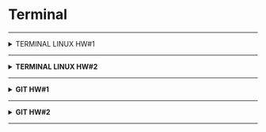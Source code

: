 # Terminal
---
<details>

  <summary>TERMINAL   LINUX   HW#1</summary>

  
  
1. Посмотреть где я - <code> <b>pwd</b> </code>
2. Создать папку - <code> <b>mkdir folder_test</b> </code>
3. Зайти в папку - <code> <b>cd folder_test</b> </code>
4. Создать 3 папки - <code> <b>mkdir folder_test1 folder_test2 folder_test3</b> </code>
5. Зайти в любоую папку - <code> <b>cd folder_test3</b> </code>
6. Создать 5 файлов (3 txt, 2 json) - <code> <b>touch file_bug1.txt file_bug2.txt file_bug3.txt file_bug4.json file_bug5.json</b> </code>
7. Создать 3 папки - <code> <b>mkdir folder_chek1 folder_chek2 folder_chek3</b> </code>
8. Вывести список содержимого папки - <code> <b>ls -la</b> </code>
9. Открыть любой файл - <code> <b>vim file_bug5.json</b> </code>
10. Написать туда что-нибудь, любой текст - 

Нажать <code> <b>i</b> </code>
```json
{
        "order": {
                "id": 1,
                "firstName": "Константин",
                "lastName": "Иванов",
                "address": "Ленина, 12",
                "metroStation": 4,
                "phone": "+79996663300",
                "status":2

        }
}
```
11. Сохранить и выйти - Нажать <code> <b>Esc :wq Enter</b> </code>
12. Выйти из папки на уровень выше - <code> <b>cd ..</b> </code>
---
13. Переместить любые 2 файла, которые вы создали, в любую другую папку 

<code> <b> mv file_bug4.json file_bug5.json ~/folder_test/folder_test2/</b> </code>

14. Cкопировать любые 2 файла, которые вы создали, в любую другую папку 

<code> <b>cp file_bug1.txt file_bug2.txt ~/folder_test/folder_test2/</b> </code>

15. Найти файл по имени 

<code> <b>find file_bug5.json</b> </code>

16. Просмотреть содержимое в реальном времени (команда grep) изучите как она работает 

<code> <b>tail -F file_bug5.json</b> </code>  

Для выхода нажать <code> <b>ctrl+c</b> </code>

17. Вывести несколько первых строк из текстового файла 

<code> <b>head -n2 file_bug5.json</b> </code>

18. Вывести несколько последних строк из текстового файла 

<code> <b>tail -n2 file_bug5.json</b> </code>

19. Просмотреть содержимое длинного файла (команда less) изучите как она работает. 

<code> <b>less long_file.json</b> </code>

Для выхода нажать <code> <b>q</b> </code> 

20. Вывести дату и время - <code> <b>date</b> </code> или <code> <b>date +%c</b> </code>
---



:star: Задание
1. Отправить http запрос на сервер.
http://162.55.220.72:5005/terminal-hw-request  

<code> <b>curl 'http://162.55.220.72:5005/terminal-hw-request'</b> </code>

2. Написать скрипт который выполнит автоматически пункты 3, 4, 5, 6, 7, 8, 13

Файл <code> <b>file_script.sh</b> </code>

Команда <code> <b>./file_script.sh</b> </code>
```
#!/bin/bash 
cd Terminal_dz1
mkdir folder1 folder2 folder3
cd folder3
touch file1.txt file2.txt file3.txt file4.json file5.json
mkdir folder_dz1 folder_dz2 folder_dz3
ls -la 
mv file3.txt file4.json ~/folder_test/Terminal_dz1/folder1/
```

  

</details>

---

<details>

  <summary>TERMINAL   LINUX   HW#2</summary>


№ | ЗАДАНИЕ | КОМАНДЫ |
:---: | :--- | :---: |
 1| Сделать папку dir_1|
 2| Зайти в папку dir_1|
 3| Создать папку inner_dir_1|
 4| Посмотреть где ты находишься|
 5| Находясь в папке dir_1 создать пустой текстовый файл tf_1.txt|
 6| Находясь в папке dir_1 через команду cat создать текстовый файл tf_2.txt со следующими строками: the first 1; the second 2; the third 3|
 7| Зайти в папку inner_dir_1|
 8| Через cat сделать текстовый файл tf_3.txt  c любыми строками|
 9| Через cat добавить в текстовый файл tf_3.txt строку “the second 2”|
 10| Через cat добавить в текстовый файл tf_3.txt строку “the sec 2”|
 11| Через cat добавить в текстовый файл tf_2.txt строку “the sec 3”|
 12| Через cat добавить в текстовый файл tf_3.txt строку “the SeCoNd 2”|
 13| Через cat добавить в текстовый файл tf_2.txt строку “the seConD 2”|
 14| Сделать текстовый файл tf_4.txt в котором будет 15 строк|
 15| Сделать текстовый файл tF_5.txt в котором будет 13 строк|
 16| Вывести список всех файлов в папке|
 17| Выйти из папки inner_dir_1|
 18| Вывести содержимое файла tf_3.txt в терминал|
 19| Найти путь к файлу tf_4.txt|
 20| Отчистить файл tf_4.txt от содержимого без удаления самого файла|
 21| Найти путь к файлам у которых есть  “tf” в названии|
 22| Найти путь к файлам у которых есть  “tf” в названии и буквы в любом регистре|
 23| Найти строки в файлах где есть комбинация букв “sec” в текущей папке|
 24| Найти строки в файлах где есть комбинация букв “sec” в любом регистре в текущей папке|
 25| Найти строки в файлах где есть только комбинация букв “sec” в текущей папке|
 26| Найти строки в файлах где есть только комбинация букв “sec” в любом регистре в текущей папке|
 27| Найти строки в файлах где есть комбинация букв “second” в текущей папке|
 28| Найти строки в файлах где есть комбинация букв “second” в любом регистре в текущей папке|
 29| Найти строки в файлах где есть комбинация букв “second” во всех папках ниже уровнем|
 30| Найти только путь и название файла в строках которых есть комбинация букв “second” в текущей папке|
 31| Найти все строки во всех файлах где нет комбинации “second”|
 32| Найти только название и путь к файлам где нет комбинации “second”|
 33| Вывести в терминал 4 последних строк любого текстового файла|
 34| Вывести в терминал 4 первые строки любого текстового файла|
 35| Команда в одну строку. Создать папку и создать текстовый файл с содержиммым|
 36| Команда в одну строку. Переместить в любую одну папку текстовые файлы у которых в содержимом есть слово “sec”|
 37| Команда в одну строку. Скопировать в любую одну папку текстовые файлы у которых в содержимом есть слово “sec”|
 38| Команда в одну строку. Найти все строки c “sec” во всех текстовых файлах, скопировать и вставить эти строки в один новый созданный текстовый файл|
 39| Команда в одну строку. Удалить текстовые файлы у которых в содержимом есть слово “sec”|
 40| Просто вывести в терминал строку “Good job!!”|


</details>

---

<details>

  <summary>GIT   HW#1</summary>

  
  
  <code> <b></b> </code>

### JSON

 1. Создать внешний репозиторий c названием JSON 
 
 <b>GitHub</b> <code> <b>+ New repository</b> </code>

 - [X] Public
 - [X] Add a README file

 <code> <b>Create repository</b> </code>

 2. Клонировать репозиторий JSON на локальный компьютер 
 
 <code> <b>git clone git@github.com:VictoriaK-QA/JSON.git</b> </code>

 3. Внутри локального JSON создать файл “new.json” 
 
 <code> <b>cd JSON/</b> </code>  

 <code> <b>touch new.json</b> </code>

 4. Добавить файл под гит 
 
 <code> <b>git add .</b> </code>

 5. Закоммитить файл 
 
 <code> <b>git commit -m "new file"</b> </code>

 6. Отправить файл на внешний GitHub репозиторий 
 
 <code> <b>git push</b> </code>

 7. Отредактировать содержание файла “new.json” - написать информацию о себе (ФИО, возраст, количество домашних животных, будущая желаемая зарплата). Всё написать в формате JSON 
 
 <code> <b>vim new.json</b> </code>

 <b>Нажать</b> <code> <b>i</b> </code>
 ```json
 {
	"name": "Виктория",
	"age": 28,
	"pet": 1,
	"salary": 300
  }
 ```
 <b>Нажать</b> <code> <b>Esc :wq Enter</b> </code>

 8. Отправить изменения на внешний репозиторий 
 
 <code> <b>git commit -am "new file"</b> </code> 
 
 <code> <b>git push</b> </code>

 9. Создать файл preferences.json 
 
 <code> <b>touch preferences.json</b> </code>

 10. В файл preferences.json добавить информацию о своих предпочтениях (Любимый фильм, любимый сериал, любимая еда, любимое время года, сторона которую хотели бы посетить) в формате JSON 
 
 <code> <b>vim preferences.json</b> </code>

 <b>Нажать</b> <code> <b>i</b> </code>
 ```json
 {
	"favorite_movie": "The Godfather",
	"favorite_sitcom": "Friends",
	"favorite_food": "pasta",
	"favorite_season": "autumn",
	"country_to_travel": "Italy"
 }
  ```
 <b>Нажать</b> <code> <b>Esc :wq Enter</b> </code>
 
 11. Создать файл skills.json добавить информацию о скиллах которые будут изучены на курсе в формате JSON 
 
 <code> <b>touch skills.json</b> </code>

 <code> <b>vim skills.json</b> </code>

 <b>Нажать</b> <code> <b>i</b> </code>
 ```json
 {
	"skills":["Testing Theory", "Client server", "SQL", "Postman", "Charles Fiddler Sniffing", "Web Services", "Git Linux Terminal", "DevTools", "Mobile Testing", "Web Testing", "Load testing"]
 }
 ```

 <b>Нажать</b> <code> <b>Esc :wq Enter</b> </code>
  
 12. Отправить сразу 2 файла на внешний репозиторий 
 
 <code> <b>git add .</b> </code>

 <code> <b>git commit -m "info about skills and preferences"</b> </code> 
 
 <code> <b>git push</b> </code>

 13. На веб интерфейсе создать файл bug_report.json 
 
 <b>Нажать</b> <code> <b>Add file</b> </code> + <code> <b>Create new file</b> </code> 

 <b>Имя файла bug_report.json</b>

 14. Сделать Commit changes (сохранить) изменения на веб интерфейсе 
 
 <b>Нажать</b> <code> <b>Commit new file</b> </code>

 15. На веб интерфейсе модифицировать файл bug_report.json, добавить баг репорт в формате JSON 
 
 <b>Нажать</b> <code> <b>Edit this file</b> </code>

 ```json
 {
  "ID": "BR-14",
  "Title": "What?Where?When?",
  "Severity": "Minor",
  "Priority": "Medium", 
  "Precondition": "Preparation steps",
  "Environment": "Devices",
  "STR": "Steps to restore",
  "ER": "Expected result",
  "AR": "Actual Result",
  "Attachment": "link"
 }
 ```
 16. Сделать Commit changes (сохранить) изменения на веб интерфейсе 
 
 <b>Нажать</b> <code> <b>Commit changes</b> </code>

 17. Синхронизировать внешний и локальный репозиторий JSON 
 
 <code> <b>git pull</b> </code>

---
### XML
 1. Создать внешний репозиторий c названием XML 
 
 <b>GitHub</b> <code> <b>+ New repository</b> </code>

 - [X] Public
 - [X] Add a README file

 <code> <b>Create repository</b> </code>

 2. Клонировать репозиторий XML на локальный компьютер 
 
 <code> <b>git clone git@github.com:VictoriaK-QA/XML.git</b> </code>

 3. Внутри локального XML создать файл “new.xml” 
 
 <code> <b>cd XML/</b> </code>  <code> <b>touch new.xml</b> </code>

 4. Добавить файл под гит 
 
 <code> <b>git add .</b> </code>

 5. Закоммитить файл 
 
 <code> <b>git commit -m "new file"</b> </code>

 6. Отправить файл на внешний GitHub репозиторий 
 
 <code> <b>git push</b> </code>

 7. Отредактировать содержание файла “new.xml” - написать информацию о себе (ФИО, возраст, количество домашних животных, будущая желаемая зарплата). Всё написать в формате XML 
 
 <code> <b>vim new.xml</b> </code>

 <b>Нажать</b> <code> <b>i</b> </code>
 ```xml
 <info>
  <name>Виктория</name>
  <age>28</age>
  <pet>1</pet>
  <salary>300</salary>
  </info>
 ```
 <b>Нажать</b> <code> <b>Esc :wq Enter</b> </code>

 8. Отправить изменения на внешний репозиторий 
 
 <code> <b>git commit -am "new file"</b> </code> 
 
 <code> <b>git push</b> </code>

 9. Создать файл preferences.xml 
 
 <code> <b>touch preferences.xml</b> </code>

 10. В файл preferences.xml добавить информацию о своих предпочтениях (Любимый фильм, любимый сериал, любимая еда, любимое время года, сторона которую хотели бы посетить) в формате XML 
 
 <code> <b>vim preferences.xml</b> </code>
 
 <b>Нажать</b> <code> <b>i</b> </code>
 ```xml
 <root>
  <favorite_movie>The Godfather</favorite_movie>
  <favorite_sitcom>Friends</favorite_sitcom>
  <favorite_food>pasta</favorite_food>
  <favorite_season>autumn</favorite_season>
  <country_to_travel>Italy</country_to_travel>
  </root>
  ```
 <b>Нажать</b> <code> <b>Esc :wq Enter</b> </code>
 
 11. Создать файл skills.xml добавить информацию о скиллах которые будут изучены на курсе в формате XML 
 
 <code> <b>touch skills.xml</b> </code>

  <code> <b>vim skills.xml</b> </code>

 <b>Нажать</b> <code> <b>i</b> </code>
 ```xml
 <root>
  <skills>Testing Theory</skills>
  <skills>Client server</skills>
  <skills>SQL</skills>
  <skills>Postman</skills>
  <skills>Charles Fiddler Sniffing</skills>
  <skills>Web Services</skills>
  <skills>Git Linux Terminal</skills>
  <skills>DevTools</skills>
  <skills>Mobile Testing</skills>
  <skills>Web Testing</skills>
  <skills>Load testing</skills>
  </root> 
 ```

 <b>Нажать</b> <code> <b>Esc :wq Enter</b> </code>
 
 12. Сделать коммит в одну строку 
 
 <code> <b>git add .</b> </code>

 <code> <b>git commit -m "info about skills and preferences"</b> </code>
 
 13. Отправить сразу 2 файла на внешний репозиторий 
 
 <code> <b>git push</b> </code>

 14. На веб интерфейсе создать файл bug_report.xml 
 
 <b>Нажать</b> <code> <b>Add file</b> </code> + <code> <b>Create new file</b> </code> 

 <b>Имя файла bug_report.xml</b>

 15. Сделать Commit changes (сохранить) изменения на веб интерфейсе 
 
 <b>Нажать</b> <code> <b>Commit new file</b> </code> 
 
 16. На веб интерфейсе модифицировать файл bug_report.xml, добавить баг репорт в формате XML 
 
 <b>Нажать</b> <code> <b>Edit this file</b> </code>

 ```xml
 <root>
  <ID>BR-14</ID>
  <Title>What?Where?When?</Title>
  <Severity>Minor</Severity>
  <Priority>Medium</Priority>
  <Precondition>Preparation steps</Precondition>
  <Environment>Devices</Environment>
  <STR>Steps to restore</STR>
  <ER>Expected result</ER>
  <AR>Actual Result</AR>
  <Attachment>link</Attachment>
  </root>
 ```

 17. Сделать Commit changes (сохранить) изменения на веб интерфейсе 
 
 <b>Нажать</b> <code> <b>Commit changes</b> </code>

 18. Синхронизировать внешний и локальный репозиторий XML 
 
 <code> <b>git pull</b> </code>

---
### TXT
 1. Создать внешний репозиторий c названием TXT 
 
 <b>GitHub</b> <code> <b>+ New repository</b> </code>

 - [X] Public
 - [X] Add a README file

 <code> <b>Create repository</b> </code>

 2. Клонировать репозиторий TXT на локальный компьютер 
 
 <code> <b>git clone git@github.com:VictoriaK-QA/TXT.git</b> </code>

 3. Внутри локального TXT создать файл “new.txt” 
 
 <code> <b>cd TXT/</b> </code>  
 
 <code> <b>touch new.txt</b> </code>
 
 4. Добавить файл под гит 
 
 <code> <b>git add .</b> </code>

 5. Закоммитить файл 

 <code> <b>git commit -m "new file"</b> </code>

 6. Отправить файл на внешний GitHub репозиторий 
 
 <code> <b>git push</b> </code>

 7. Отредактировать содержание файла “new.txt” - написать информацию о себе (ФИО, возраст, количество домашних животных, будущая желаемая зарплата). Всё написать в формате TXT

 <code> <b>vim new.txt</b> </code>

 <b>Нажать</b> <code> <b>i</b> </code>
 ```
 name - Victoria
 age - 28
 pet - 1 
 salary - 300000
 ```
 <b>Нажать</b> <code> <b>Esc :wq Enter</b> </code>

 8. Отправить изменения на внешний репозиторий 
 
 <code> <b>git commit -am "info about me"</b> </code> 
 
 <code> <b>git push</b> </code>

 9. Создать файл preferences.txt 
 
 <code> <b>touch preferences.txt</b> </code>

 10. В файл preferences.txt” добавить информацию о своих предпочтениях (Любимый фильм, любимый сериал, любимая еда, любимое время года, сторона которую хотели бы посетить) в формате TXT

 <code> <b>vim preferences.txt</b> </code>

 <b>Нажать</b> <code> <b>i</b> </code>
 ```
 favorite movie: The Godfather,
 favorite sitcom: Friends,
 favorite food: pasta,
 favorite season: autumn,
 country to travel: Italy	
  ```
 <b>Нажать</b> <code> <b>Esc :wq Enter</b> </code>
 
 11. Создать файл skills.txt добавить информацию о скиллах которые будут изучены на курсе в формате TXT 
 
 <code> <b>touch skills.txt</b> </code>

 <code> <b>vim skills.txt</b> </code>

 <b>Нажать</b> <code> <b>i</b> </code>
 ```
 SKILLS: 
 Testing Theory, 
 Client server, 
 SQL, 
 Postman, 
 Charles Fiddler Sniffing, 
 Web Services, 
 Git Linux Terminal, 
 DevTools, 
 Mobile Testing, 
 Web Testing, 
 Load testing 
 ```

 <b>Нажать</b> <code> <b>Esc :wq Enter</b> </code>
 
 12. Сделать коммит в одну строку 
 
 <code> <b>git add .</b> </code>

 <code> <b>git commit -m "info about skills and preferences"</b> </code>

 13. Отправить сразу 2 файла на внешний репозиторий 
 
 <code> <b>git push</b> </code>

 14. На веб интерфейсе создать файл bug_report.txt 
 
 <b>Нажать</b> <code> <b>Add file</b> </code> + <code> <b>Create new file</b> </code> 

 <b>Имя файла bug_report.txt</b>

  15. Сделать Commit changes (сохранить) изменения на веб интерфейсе 
  
  <b>Нажать</b> <code> <b>Commit new file</b> </code> 
  
 16. На веб интерфейсе модифицировать файл bug_report.txt, добавить баг репорт в формате TXT 
 
 <b>Нажать</b> <code> <b>Edit this file</b> </code>
 
```
ID: BR-14,
Title: What? Where? When?,
Severity: Minor,
Priority: Medium,
Precondition: Preparation steps,
Environment: Devices,
STR: Steps to restore,
ER: Expected result,
AR: Actual Result,
Attachment: link
```
 17. Сделать Commit changes (сохранить) изменения на веб интерфейсе 
 
 <b>Нажать</b> <code> <b>Commit changes</b> </code>

 18. Синхронизировать внешний и локальный репозиторий TXT 
 
 <code> <b>git pull</b> </code>
  

</details>

---


<details>

  <summary>GIT   HW#2</summary>

  
  
1. На локальном репозитории сделать ветки для:
- Postman - <code> <b>git branch Postman</b> </code>
- Jmeter - <code> <b>git branch Jmeter</b> </code>
- CheckLists - <code> <b>git branch CheckLists</b> </code>
- Bag Reports - <code> <b>git branch BagReports</b> </code>
- SQL - <code> <b>git branch SQL</b> </code>
- Charles - <code> <b>git branch Charles</b> </code>
- Mobile testing - <code> <b>git branch MobileTesting</b> </code>

2. Запушить все ветки на внешний репозиторий 

<code> <b>git add .</b> </code>  

<code> <b>git commit -m "new seven branch"</b> </code> 

<code> <b>git checkout main</b> </code>

<code> <b>git push -u origin Postman SQL Jmeter CheckLists Charles MobileTesting BagReports</b> </code>

3. В ветке Bag Reports сделать текстовый документ со структурой баг репорта 

<code> <b>git checkout BagReports</b> </code>

<code> <b>touch bug_report.txt</b> </code>

<code> <b>vim skills.txt</b> </code>

 <b>Нажать</b> <code> <b>i</b> </code>
 ```
ID: BR-14,
Title: What? Where? When?,
Severity: Minor,
Priority: Medium,
Precondition: Preparation steps,
Environment: Devices,
STR: Steps to restore,
ER: Expected result,
AR: Actual Result,
Attachment: link
 ```
<b>Нажать</b> <code> <b>Esc :wq Enter</b> </code>

4. Запушить структуру багрепорта на внешний репозиторий 

<code> <b>git add .</b> </code>

<code> <b>git commit -m "bug report"</b> </code>

<code> <b>git push</b> </code>

5. Вмержить ветку Bag Reports в Main 

<code> <b>git checkout main</b> </code>

<code> <b>git merge Bag_reports</b> </code>

6. Запушить main на внешний репозиторий 

<code> <b>git add .</b> </code>

<code> <b>git commit -m "merge branch Bag_reports in main"</b> </code>

<code> <b>git push</b> </code>

7. В ветке CheckLists набросать структуру чек листа 

<code> <b>git checkout CheckLists</b> </code>

<code> <b>touch checkl.txt</b> </code>

<code> <b>vim checkl.txt</b> </code>

<b>Нажать</b> <code> <b>i</b> </code>

 ```
Структура чек-листа:
1 - ID/Номер;
2 - Title/Заголовок. В одном пункте — одно требование, элемент или ОР;
3 - Pass/Fail/Статус; 
4 - Link/Ссылка на БР.
 ```
<b>Нажать</b> <code> <b>Esc :wq Enter</b> </code>

8. Запушить структуру на внешний репозиторий 

<code> <b>git add .</b> </code>

<code> <b>git commit -m "structure"</b> </code>

<code> <b>git push</b> </code>

9. На внешнем репозитории сделать Pull Request ветки CheckLists в main 

<b>После пуша check_list.txt на внешний репозиторий ветки CheckLists нажать на зеленую кнопку</b> 

<code> <b>Compare&pull requset</b> </code>

10. Синхронизировать Внешнюю и Локальную ветки Main 

<code> <b>git checkout main</b> </code> 

<code> <b>git fetch</b> </code>

<code> <b>git pull</b> </code>

  

</details>

---